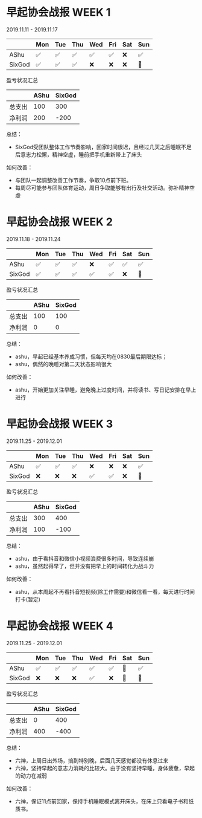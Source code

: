 # 早起协会战报 WEEK 1

2019.11.11 - 2019.11.17

|        | Mon  | Tue  | Thu  | Wed  | Fri  | Sat  | Sun  |
| ------ | ---- | ---- | ---- | ---- | ---- | ---- | ---- |
| AShu   | ✅    | ✅    | ✅    | ✅    | ✅    | ❌    | ✅    |
| SixGod | ✅    | ✅    | ✅    | ❌    | ❌    | ❌    | 🌙    |

盈亏状况汇总

|        | AShu | SixGod |
| ------ | ---- | ------ |
| 总支出 | 100  | 300    |
| 净利润 | 200  | -200   |



总结：

- SixGod受团队整体工作节奏影响，回家时间很迟，且经过几天之后睡眠不足后意志力松懈，精神空虚，睡前把手机重新带上了床头

如何改善：

- 与团队一起调整改善工作节奏，争取10点前下班。
- 每周尽可能参与团队体育运动，周日争取能够有出行及社交活动。弥补精神空虚


# 早起协会战报 WEEK 2

2019.11.18 - 2019.11.24

|        | Mon  | Tue  | Thu  | Wed  | Fri  | Sat  | Sun  |
| ------ | ---- | ---- | ---- | ---- | ---- | ---- | ---- |
| AShu   | ✅    | ✅    | ✅    | ❌    | ✅    | ✅    | ✅    |
| SixGod | ✅    | ✅    | ✅    | ✅    | ✅    | ❌    | 🌙    |

盈亏状况汇总

|        | AShu | SixGod |
| ------ | ---- | ------ |
| 总支出 | 100  | 100    |
| 净利润 | 0  | 0   |



总结：

- ashu，早起已经基本养成习惯，但每天均在0830最后期限达标；
- ashu，偶然的晚睡对第二天状态影响很大

如何改善：

- ashu，开始更加关注早睡，避免晚上过度时间，并将读书、写日记安排在早上进行


# 早起协会战报 WEEK 3

2019.11.25 - 2019.12.01

|        | Mon  | Tue  | Thu  | Wed  | Fri  | Sat  | Sun  |
| ------ | ---- | ---- | ---- | ---- | ---- | ---- | ---- |
| AShu   | ✅    | ✅    | ✅    | ❌    | ❌    | ❌    | ✅    |
| SixGod | ❌    | ❌    | ❌    | ✅    | ✅    | ❌    | 🌙    |

盈亏状况汇总

|        | AShu | SixGod |
| ------ | ---- | ------ |
| 总支出 | 300  | 400    |
| 净利润 | 100  | -100   |



总结：

- ashu，由于看抖音和微信小视频浪费很多时间，导致连续崩
- ashu，虽然起得早了，但并没有把早上的时间转化为战斗力

如何改善：

- ashu，从本周起不再看抖音短视频(除工作需要)和微信看一看，每天进行时间打卡(暂定)



# 早起协会战报 WEEK 4

2019.11.25 - 2019.12.01

|        | Mon  | Tue  | Thu  | Wed  | Fri  | Sat  | Sun  |
| ------ | ---- | ---- | ---- | ---- | ---- | ---- | ---- |
| AShu   | ✅    | ✅    | ✅    | ✅    | ✅    | 🌙    | ✅    |
| SixGod | ❌    | ❌    | ❌    | ✅    | ❌    | 🌙    | 🌙    |

盈亏状况汇总

|        | AShu | SixGod |
| ------ | ---- | ------ |
| 总支出 | 0    | 400    |
| 净利润 | 400  | -400   |



总结：

- 六神，上周日出外场，搞到特别晚，后面几天感觉都没有休息过来
- 六神，坚持早起的意志力消耗的比较大。由于没有坚持早睡，身体疲惫，早起的动力在减弱

如何改善：

* 六神，保证11点前回家，保持手机睡眠模式离开床头，在床上只看电子书和纸质书。

